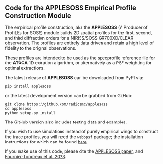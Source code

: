 ## Code for the APPLESOSS Empirical Profile Construction Module

The empirical profile construction, aka the **APPLESOSS** (A Producer of ProfiLEs for SOSS) module builds 2D spatial profiles for the first, second, and third diffraction orders for a NIRISS/SOSS
GR700XD/CLEAR observation. The profiles are entirely data driven and retain a high level of fidelity to the original observations.

These profiles are intended to be used as the specprofile reference file for the **ATOCA** 1D extration algorithm, or alternatively as a PSF weighting for optimal extractions.

The latest release of **APPLESOSS** can be downloaded from PyPI via:

    pip install applesoss

or the latest development version can be grabbed from GitHub:

    git clone https://github.com/radicamc/applesoss
    cd applesoss
    python setup.py install

The GitHub version also includes testing data and examples. 

If you wish to use simulations instead of purely empirical wings to construct the trace profiles, you will need 
the ```webbpsf``` package; the installation instructions for which can be found [here](https://webbpsf.readthedocs.io/en/latest/installation.html#installing-or-updating-synphot).


If you make use of this code, please cite the [APPLESOSS paper](https://ui.adsabs.harvard.edu/abs/2022arXiv220705136R/abstract), and [Fournier-Tondreau et al. 2023]().
